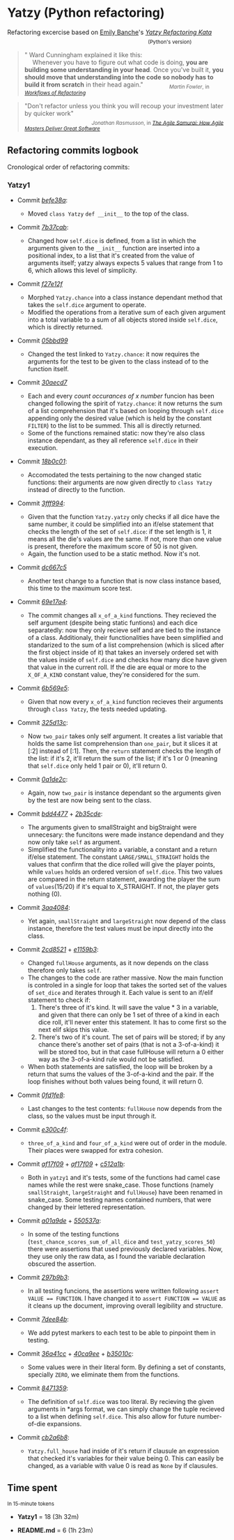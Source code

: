 # Yatzy (Python refactoring)
Refactoring excercise based on [Emily Banche](https://github.com/emilybache)'s [*Yatzy Refactoring Kata*](https://github.com/emilybache/Yatzy-Refactoring-Kata/tree/main/python) \
&emsp; &emsp; &emsp; &emsp; &emsp; &emsp; &emsp; &emsp; &emsp; &emsp; &emsp; &emsp; &emsp; &emsp; &emsp; &emsp; &emsp; &emsp; <sub>(Python's version)</sub> 

> " Ward Cunningham explained it like this:  
> &emsp; Whenever you have to figure out what code is doing, **you are building some understanding in your head**. Once you've built it, **you should move that understanding into the code so nobody has to build it from scratch** in their head again."  &emsp;&emsp;&emsp;&emsp;<sub>*Martin Fowler*, in [*Workflows of Refactoring*](https://martinfowler.com/articles/workflowsOfRefactoring/)</sub>

> "Don't refactor unless you think you will recoup your investment later by quicker work"
> \
> &emsp;&emsp;&emsp;&emsp;&emsp;&emsp;&emsp;&emsp;&emsp;&emsp;&emsp;<sub>*Jonathan Rasmusson*, in [*The Agile Samurai: How Agile Masters Deliver Great Software*](https://www.amazon.com/Agile-Samurai-Software-Pragmatic-Programmers/dp/1934356581)</sub>



## Refactoring commits logbook
Cronological order of refactoring commits: 

### Yatzy1
- Commit [*befe38a*](https://github.com/MMSS99/Yatzy-Refactor-py/commit/befe38a43f2a4f625bf8e1dd86005c81fb401e40):
    - Moved `class Yatzy` `def __init__` to the top of the class. 

- Commit [*7b37cab*](https://github.com/MMSS99/Yatzy-Refactor-py/commit/7b37cabfb088fd5e3f3d26d91537f8928025cad8):
    - Changed how `self.dice` is defined, from a list in which the arguments given to the `__init__` function are inserted into a positional index, to a list that it's created from the value of arguments itself; yatzy always expects 5 values that range from 1 to 6, which allows this level of simplicity.

- Commit [*f27e12f*](https://github.com/MMSS99/Yatzy-Refactor-py/commit/f27e12f7f294cc1481cbaf3c850b51b5bbc1991c)
    - Morphed `Yatzy.chance` into a class instance dependant method that takes the `self.dice` argument to operate.
    - Modified the operations from a iterative sum of each given argument into a total variable to a sum of all objects stored inside `self.dice`, which is directly returned.

- Commit [*05bbd99*](https://github.com/MMSS99/Yatzy-Refactor-py/commit/05bbd992f99c04f79440f5658842c87b2fcd906b)
    - Changed the test linked to `Yatzy.chance`: it now requires the arguments for the test to be given to the class instead of to the function itself. 

- Commit [*30aecd7*](https://github.com/MMSS99/Yatzy-Refactor-py/commit/30aecd766a6ec8e3bde1eb1ad97b6ef762a5148c)
    - Each and every *count occurances of x number* funcion has been changed following the spirit of `Yatzy.chance`: it now returns the sum of a list comprehension that it's based on looping through `self.dice` appending only the desired value (which is held by the constant `FILTER`) to the list to be summed. This all is directly returned.
    - Some of the functions remained static: now they're also class instance dependant, as they all reference `self.dice` in their execution.

- Commit [*18b0c01*](https://github.com/MMSS99/Yatzy-Refactor-py/commit/18b0c01f51def9b7c3307ea9ff56ca7137396e78):
    - Accomodated the tests pertaining to the now changed static functions: their arguments are now given directly to `class Yatzy` instead of directly to the function.

- Commit [*3fff994*](https://github.com/MMSS99/Yatzy-Refactor-py/commit/3fff994d67ad1887ff6c1d4c67226e525278d98e):
    - Given that the function `Yatzy.yatzy` only checks if all dice have the same number, it could be simplified into an if/else statement that checks the length of the set of `self.dice`: if the set length is 1, it means all the die's values are the same. If not, more than one value is present, therefore the maximum score of 50 is not given.
    - Again, the function used to be a static method. Now it's not.

- Commit [*dc667c5*](https://github.com/MMSS99/Yatzy-Refactor-py/commit/dc667c50014ce9c1a51538d7288103fcc318e468)
    - Another test change to a function that is now class instance based, this time to the maximum score test.

- Commit [*69e17a4*](https://github.com/MMSS99/Yatzy-Refactor-py/commit/69e17a4435ce0d8558d6c4e0e27b45d7084ca4fa):
    - The commit changes all `x_of_a_kind` functions. They recieved the self argument (despite being static funtions) and each dice separatedly: now they only recieve self and are tied to the instance of a class. Additionaly, their functionalities have been simplified and standarized to the sum of a list comprehension (which is sliced after the first object inside of it) that takes an inversely ordered set with the values inside of `self.dice` and checks how many dice have given that value in the current roll. If the die are equal or more to the `X_OF_A_KIND` constant value, they're considered for the sum.

- Commit [*6b569e5*](https://github.com/MMSS99/Yatzy-Refactor-py/commit/6b569e575574232649adfe2a75e1394894e2961b):
    - Given that now every `x_of_a_kind` function recieves their arguments through `class Yatzy`, the tests needed updating.

- Commit [*325d13c*](https://github.com/MMSS99/Yatzy-Refactor-py/commit/325d13c02cc940c1a112d15424efef5b5bb71b96):
    - Now `two_pair` takes only self argument. It creates a list variable that holds the same list comprehension than `one_pair`, but it slices it at [:2] instead of [:1]. Then, the `return` statement checks the length of the list: if it's 2, it'll return the sum of the list; if it's 1 or 0 (meaning that `self.dice` only held 1 pair or 0), it'll return 0.  

- Commit [*0a1de2c*](https://github.com/MMSS99/Yatzy-Refactor-py/commit/0a1de2cff26df794e36997dd53a4f55d05b7f927): 
    - Again, now `two_pair` is instance dependant so the arguments given by the test are now being sent to the class.

- Commit [*bdd4477*](https://github.com/MMSS99/Yatzy-Refactor-py/commit/bdd4477c8a9e4f47baba533f86ff7aaf73433144) + [*2b35cde*](https://github.com/MMSS99/Yatzy-Refactor-py/commit/2b35cde265be206af22dc4622ddae9d86524f519):
    - The arguments given to smallStraight and bigStraight were unnecesary: the funcitons were made instance dependand and they now only take `self` as argument.
    - Simplified the functionality into a variable, a constant and a return if/else statement. The constant `LARGE/SMALL_STRAIGHT` holds the values that confirm that the dice rolled will give the player points, while `values` holds an ordered version of `self.dice`. This two values are compared in the return statement, awarding the player the sum of `values`(15/20) if it's equal to X_STRAIGHT. If not, the player gets nothing (0).
 
 - Commit [*3aa4084*](https://github.com/MMSS99/Yatzy-Refactor-py/commit/3aa40840b795d8893d7939be35b183d11be1e222):
    - Yet again, `smallStraight` and `largeStraight` now depend of the class instance, therefore the test values must be input directly into the class.

- Commit [*2cd8521*](https://github.com/MMSS99/Yatzy-Refactor-py/commit/2cd8521c77218769aac86aa59f7fd5573d8f72ca) + [*e1159b3*](https://github.com/MMSS99/Yatzy-Refactor-py/commit/e1159b3c408e5cedeb534733d66b418c353dcd75):
    - Changed `fullHouse` arguments, as it now depends on the class therefore only takes `self`.
    - The changes to the code are rather massive. Now the main function is controled in a single for loop that takes the sorted set of the values of `set_dice` and iterates through it. Each value is sent to an if/elif statement to check if: 
        1. There's three of it's kind. It will save the value * 3 in a variable, and given that there can only be 1 set of three of a kind in each dice roll, it'll never enter this statement. It has to come first so the next elif skips this value.
        2. There's two of it's count. The set of pairs will be stored; if by any chance there's another set of pairs (that is not a 3-of-a-kind) it will be stored too, but in that case fullHouse will return a 0 either way as the 3-of-a-kind rule would not be satisfied.
    - When both statements are satisfied, the loop will be broken by a return that sums the values of the 3-of-a-kind and the pair. If the loop finishes without both values being found, it will return 0. 

- Commit [*0fd1fe8*](https://github.com/MMSS99/Yatzy-Refactor-py/commit/0fd1fe8a07767b76743eb98440b6d64cec822887):
    - Last changes to the test contents: `fullHouse` now depends from the class, so the values must be input through it.

- Commit [*e300c4f*](https://github.com/MMSS99/Yatzy-Refactor-py/commit/e300c4f5032d0820f95575d9d97559e441a78f17): 
    - `three_of_a_kind` and `four_of_a_kind` were out of order in the module. Their places were swapped for extra cohesion.

- Commit [*af17f09*](https://github.com/MMSS99/Yatzy-Refactor-py/commit/af17f09fa038f3b464801aab9f09bb6d8abac812) + [*af17f09*](https://github.com/MMSS99/Yatzy-Refactor-py/commit/af17f09fa038f3b464801aab9f09bb6d8abac812) + [*c512a1b*](https://github.com/MMSS99/Yatzy-Refactor-py/commit/c512a1b825f65150531d6bdad215999bb9e96772):
    - Both in `yatzy1` and it's tests, some of the functions had camel case names while the rest were snake_case. Those functions (namely `smallStraight`, `largeStraight` and `fullHouse`) have been renamed in snake_case. Some testing names contained numbers, that were changed by their lettered representation.

- Commit [*a01a9de*](https://github.com/MMSS99/Yatzy-Refactor-py/commit/a01a9deb39f8ff63c3b312f917e5e10d3df4872a) + [*550537a*](https://github.com/MMSS99/Yatzy-Refactor-py/commit/550537a0907a227eb7d1c58234a116ef28995788):
    - In some of the testing functions (`test_chance_scores_sum_of_all_dice` and `test_yatzy_scores_50`) there were assertions that used previously declared variables. Now, they use only the raw data, as I found the variable declaration obscured the assertion. 

- Commit [*297b9b3*](https://github.com/MMSS99/Yatzy-Refactor-py/commit/297b9b36ddd1998ae024c2f5aba49070b24f857d):
    - In all testing funcions, the assertions were written following `assert VALUE == FUNCTION`. I have changed it to `assert FUNCTION == VALUE` as it cleans up the document, improving overall legibility and structure. 

- Commit [*7dee84b*](https://github.com/MMSS99/Yatzy-Refactor-py/commit/7dee84b1a9ded0ae597ca5fd274d339a9f9f9c3e):
    - We add pytest markers to each test to be able to pinpoint them in testing.

- Commit [*36a41cc*](https://github.com/MMSS99/Yatzy-Refactor-py/commit/36a41cc13ad199eafc7dd92a23d948aa2a846801) + [*40ca9ee*](https://github.com/MMSS99/Yatzy-Refactor-py/commit/40ca9ee7c7f289070c0927cccb5b959a5738acb7) + [*b35010c*](https://github.com/MMSS99/Yatzy-Refactor-py/commit/b35010c739dc1b9620b9bb38ab30c52c3c5a1215):
    - Some values were in their literal form. By defining a set of constants, specially `ZERO`, we eliminate them from the functions.

- Commit [*8471359*](https://github.com/MMSS99/Yatzy-Refactor-py/commit/84713596c79b465e0a3380c7d47a3909d3e0900b):
    - The definition of `self.dice` was too literal. By recieving the given arguments in *args format, we can simply change the tuple recieved to a list when defining `self.dice`. This also allow for future number-of-die expansions.

- Commit [*cb2a6b8*](https://github.com/MMSS99/Yatzy-Refactor-py/commit/cb2a6b89645b24258cb860514a875d6c9c81d828):
    - `Yatzy.full_house` had inside of it's return if clausule an expression that checked it's variables for their value being 0. This can easily be changed, as a variable with value 0 is read as `None` by if clausules.

## Time spent 
<sup> In 15-minute tokens</sup>
- **Yatzy1** = 18 (3h 32m)

- **README.md** = 6 (1h 23m)
